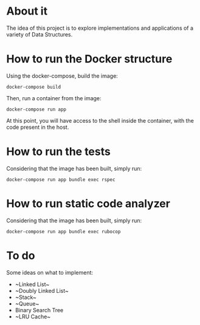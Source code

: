 # About it
The idea of this project is to explore implementations and applications of a variety of Data Structures.

# How to run the Docker structure
Using the docker-compose, build the image:
```
docker-compose build
```
Then, run a container from the image:
```
docker-compose run app
```
At this point, you will have access to the shell inside the container, with the code present in the host.

# How to run the tests
Considering that the image has been built, simply run:
```
docker-compose run app bundle exec rspec
```

# How to run static code analyzer
Considering that the image has been built, simply run:
```
docker-compose run app bundle exec rubocop
```

# To do
Some ideas on what to implement:
- ~Linked List~
- ~Doubly Linked List~
- ~Stack~
- ~Queue~
- Binary Search Tree
- ~LRU Cache~
